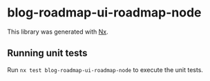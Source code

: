 # blog-roadmap-ui-roadmap-node

This library was generated with [Nx](https://nx.dev).

## Running unit tests

Run `nx test blog-roadmap-ui-roadmap-node` to execute the unit tests.
